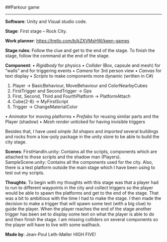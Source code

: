 ##Parkour game
___

**Software**: Unity and Visual studio code.

**Stage**: First stage – Rock City.

**Work planner**: https://trello.com/b/kZXVMsHW/keen-games

**Stage rules**: Follow the clue and get to the end of the stage. To finish the stage, follow the command at the end of the stage.

**Component**: 
•	*Rigidbody* for physics
•	*Collider* (Box, capsule and mesh) for “walls” and for triggering events
•	*Camera* for 3rd person view 
•	*Canvas* for text display
•	*Scripts* to make components more dynamic (written in C#)
1.	Player -> BasicBehaviour, MoveBehaviour and ColorNearbyCubes
2.	FirstTrigger and  SecondTrigger -> Gps
3.	First, Second, Third and FourthPlatform -> PlatformAttach
4.	Cube(2-8) -> MyFirstScript
5.	Trigger -> ChangeMaterialColor

•	*Animator* for moving platforms 
•	*Prefabs* for reusing similar parts and the Player (shadow)
•	*Mesh render* unticked for having invisible triggers 

Besides that, I have used *simple 3d shapes* and *imported* several buildings and rocks from a low-poly package in the unity store to be able to build the city stage.

**Scenes**: 
FirstHandIn.unity: Contains all the scripts, components which are attached to those scripts and the shadow man (Players).
SampleScene.unity: Contains all the components used for the city. Also, there is a test platform outside the main stage which I have been using to test out my scripts.

**Thoughts**: To begin with my thoughts with this stage was that a player had to run to different waypoints in the city and collect triggers so the player would be able to spawn the platforms and get to the end of the stage. That was a bit to ambitious with the time I had to make the stage. I then made the decision to make a trigger that will spawn some text (with a big clue) to guide the player. When the player reaches the end of the stage another trigger has been set to display some text on what the player is able to do and then finish the stage.
I am missing colliders on several components so the player will have to live with some wallhack.

**Made by**: Jean-Poul Leth-Møller
HIGH FIVE!
